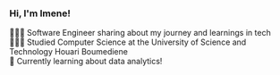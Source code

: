 ### Hi, I'm Imene! 

👩🏻‍💻 Software Engineer sharing about my journey and learnings in tech<br/>
👩🏻‍🎓 Studied Computer Science at the University of Science and Technology Houari Boumediene<br/> 
🌱 Currently learning about data analytics!<br/>

<!-- GitHub stats from https://github.com/anuraghazra/github-readme-stats →>
[Magdeline's_github stats](https://github-readme-stats.vercel.app/api?username=xso105&count_private=true&show_icons=true&theme=radical&hide_rank=false)1
(https://github.com/anuraghazra/github-readme-stats)
<!--
**chikamichka/chikamichka** is a ✨ _special_ ✨ repository because its `README.md` (this file) appears on your GitHub profile.

Here are some ideas to get you started:

- 🔭 I’m currently working on ...
- 🌱 I’m currently learning ...
- 👯 I’m looking to collaborate on ...
- 🤔 I’m looking for help with ...
- 💬 Ask me about ...
- 📫 How to reach me: ...
- 😄 Pronouns: ...
- ⚡ Fun fact: ...
-->
